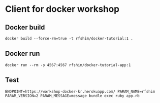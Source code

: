 # Client for docker workshop

## Docker build

```
docker build --force-rm=true -t rfshim/docker-tutorial:1 .
```

## Docker run

```
docker run --rm -p 4567:4567 rfshim/docker-tutorial-app:1
```

## Test

```
ENDPOINT=https://workshop-docker-kr.herokuapp.com/ PARAM_NAME=rfshim PARAM_VERSION=2 PARAM_MESSAGE=message bundle exec ruby app.rb
```
